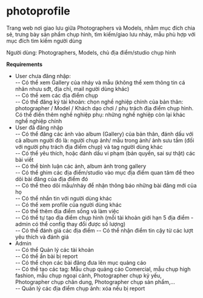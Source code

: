 # photoprofile
Trang web nơi giao lưu giữa Photographers và Models, nhằm mục đích chia sẻ, trưng bày sản phẩm chụp hình, tìm kiếm/giao lưu nháy, mẫu phù hợp với mục đích tìm kiếm người dùng

Người dùng: Photographers, Models, chủ địa điểm/studio chụp hình

<b>Requirements</b><br/>
 - User chưa đăng nhập:<br/>
 -- Có thể xem Gallery của nháy và mẫu (không thể xem thông tin cá nhân nhưu sđt, địa chỉ, mail người dùng khác)<br/>
 -- Có thể xem các địa điểm chụp<br/>
 -- Có thể đăng ký tài khoản: chọn nghề nghiệp chính của bản thân: photographer / Model / Khách dạo chơi / phụ trách địa điểm chụp hình. Có thể điền thêm nghề nghiệp phụ: những nghề nghiệp còn lại khác nghề nghiệp chính <br/>
 - User đã đăng nhập<br/>
 -- Có thể đăng các ảnh vào album (Gallery) của bản thân, đánh dấu với cả album người đó là: người chụp ảnh/ mẫu trong ảnh/ ảnh sưu tầm (đối với người phụ trách địa điểm chụp) và tag người dùng khác<br/>
 -- Có thể yêu thích, hoặc đánh dấu vi phạm (bản quyền, sai sự thật) các bài viết<br/>
 -- Có thể bình luận các ảnh, album ảnh trong gallery<br/>
 -- Có thể ghim các địa điểm/studio vào mục địa điểm quan tâm để theo dõi bài đăng của địa điểm đó <br/>
 -- Có thể theo dõi mẫu/nháy để nhận thông báo những bài đăng mới của họ<br/>
 -- Có thể nhắn tin với người dùng khác<br/>
 -- Có thể xem profile của người dùng khác<br/>
 -- Có thể thêm địa điểm sống và làm việc<br/>
 -- Có thể tự tạo địa điểm chụp hình (mỗi tài khoản giới hạn 5 địa điểm - admin có thể config thay đổi được số lượng)<br/>
 -- Có thể đánh giá các địa điểm
 -- Có thể nhận điểm tin cậy từ các lượt yêu thích và đánh giá
 - Admin<br/>
 -- Có thể Quản lý các tài khoản<br/>
 -- Có thể ẩn bài bị report<br/>
 -- Có thể chọn các bài đăng đưa lên mục quảng cáo<br/>
 -- Có thể tạo các tag: Mẫu chụp quảng cáo Comercial, mẫu chụp high fashion, mẫu chụp ngoại cảnh, Photographer chụp kỷ yếu, Photographer chụp chân dung, Photographer chụp sản phẩm,...<br/>
 -- Quản lý các địa điểm chụp ảnh: xóa nếu bị report<br/>
 
